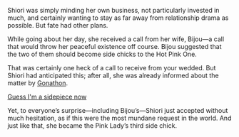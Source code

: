 <!-- title: Sidechick No.3 -->

Shiori was simply minding her own business, not particularly invested in much, and certainly wanting to stay as far away from relationship drama as possible. But fate had other plans.

While going about her day, she received a call from her wife, Bijou—a call that would throw her peaceful existence off course. Bijou suggested that the two of them should become side chicks to the Hot Pink One.

That was certainly one heck of a call to receive from your wedded. But Shiori had anticipated this; after all, she was already informed about the matter by [Gonathon](https://www.youtube.com/live/BlDRaNhYZxk?feature=shared&t=7687).

[Guess I'm a sidepiece now](#embed:https://www.youtube.com/live/BlDRaNhYZxk?feature=shared&t=7992)

Yet, to everyone’s surprise—including Bijou’s—Shiori just accepted without much hesitation, as if this were the most mundane request in the world. And just like that, she became the Pink Lady’s third side chick.